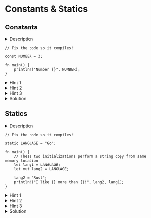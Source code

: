 # Constants & Statics

## Constants

<details>
  <summary>Description</summary>
  
  This is a helpful description. Read me to understand what to do!

</details>

```rust,editable,compile_fail
// Fix the code so it compiles!

const NUMBER = 3;

fn main() {
    println!("Number {}", NUMBER);
}
```

<details>
  <summary>Hint 1</summary>

  This is a helpful hint! Read me to understand what to do!

</details>
<details>
  <summary>Hint 2</summary>

  This is a helpful hint! Read me to understand what to do!

</details>
<details>
  <summary>Hint 3</summary>

  This is a helpful hint! Read me to understand what to do!

</details>
<details>
  <summary>Solution</summary>
  
  ```rust
const NUMBER: i32 = 3;

fn main() {
    println!("Number {}", NUMBER);
}
  ```
</details>

## Statics

<details>
  <summary>Description</summary>
  
  This is a helpful description. Read me to understand what to do!

</details>

```rust,editable,compile_fail
// Fix the code so it compiles!

static LANGUAGE = "Go";

fn main() {
    // These two initializations perform a string copy from same memory location
    let lang1 = LANGUAGE;
    let mut lang2 = LANGUAGE;
    
    lang2 = "Rust";
    println!("I like {} more than {}!", lang2, lang1);
}
```

<details>
  <summary>Hint 1</summary>

  This is a helpful hint! Read me to understand what to do!

</details>
<details>
  <summary>Hint 2</summary>

  This is a helpful hint! Read me to understand what to do!

</details>
<details>
  <summary>Hint 3</summary>

  This is a helpful hint! Read me to understand what to do!

</details>
<details>
  <summary>Solution</summary>
  
  ```rust
static LANGUAGE: &str = "Go";

fn main() {
    // These two initializations perform a string copy from same memory location
    let lang1 = LANGUAGE;
    let mut lang2 = LANGUAGE;
    
    lang2 = "Rust";
    println!("I like {} more than {}!", lang2, lang1);
}

  ```
</details>


